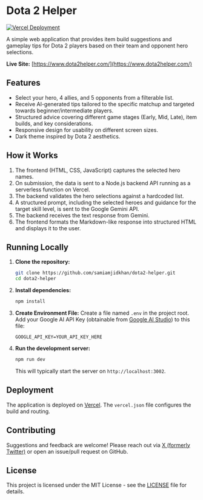 # Dota 2 Helper

[![Vercel Deployment](https://vercelbadge.vercel.app/api/samiamjidkhan/dota2-helper)](https://www.dota2helper.com/)

A simple web application that provides item build suggestions and gameplay tips for Dota 2 players based on their team and opponent hero selections.

**Live Site:** [https://www.dota2helper.com/](https://www.dota2helper.com/)

## Features

*   Select your hero, 4 allies, and 5 opponents from a filterable list.
*   Receive AI-generated tips tailored to the specific matchup and targeted towards beginner/intermediate players.
*   Structured advice covering different game stages (Early, Mid, Late), item builds, and key considerations.
*   Responsive design for usability on different screen sizes.
*   Dark theme inspired by Dota 2 aesthetics.

## How it Works

1.  The frontend (HTML, CSS, JavaScript) captures the selected hero names.
2.  On submission, the data is sent to a Node.js backend API running as a serverless function on Vercel.
3.  The backend validates the hero selections against a hardcoded list.
4.  A structured prompt, including the selected heroes and guidance for the target skill level, is sent to the Google Gemini API.
5.  The backend receives the text response from Gemini.
6.  The frontend formats the Markdown-like response into structured HTML and displays it to the user.

## Running Locally

1.  **Clone the repository:**
    ```bash
    git clone https://github.com/samiamjidkhan/dota2-helper.git
    cd dota2-helper
    ```
2.  **Install dependencies:**
    ```bash
    npm install
    ```
3.  **Create Environment File:**
    Create a file named `.env` in the project root.
    Add your Google AI API Key (obtainable from [Google AI Studio](https://aistudio.google.com/app/apikey)) to this file:
    ```
    GOOGLE_API_KEY=YOUR_API_KEY_HERE
    ```
4.  **Run the development server:**
    ```bash
    npm run dev
    ```
    This will typically start the server on `http://localhost:3002`.

## Deployment

The application is deployed on [Vercel](https://vercel.com/). The `vercel.json` file configures the build and routing.

## Contributing

Suggestions and feedback are welcome! Please reach out via [X (formerly Twitter)](https://x.com/ibnAmjid) or open an issue/pull request on GitHub.

## License

This project is licensed under the MIT License - see the [LICENSE](LICENSE) file for details. 